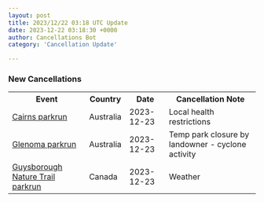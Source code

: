 ```yaml
---
layout: post
title: 2023/12/22 03:18 UTC Update
date: 2023-12-22 03:18:30 +0000
author: Cancellations Bot
category: 'Cancellation Update'

---
```


<h3>New Cancellations</h3>
<div class='hscrollable'>
<table style='width: 100%'>
    <tr>
        <th>Event</th>
        <th>Country</th>
        <th>Date</th>
        <th>Cancellation Note</th>
    </tr>
    <tr>
        <td><a href="https://www.parkrun.com.au/cairns">Cairns parkrun</a></td>
        <td>Australia</td>
        <td>2023-12-23</td>
        <td>Local health restrictions</td>
    </tr>
    <tr>
        <td><a href="https://www.parkrun.com.au/glenoma">Glenoma parkrun</a></td>
        <td>Australia</td>
        <td>2023-12-23</td>
        <td>Temp park closure by landowner - cyclone activity</td>
    </tr>
    <tr>
        <td><a href="https://www.parkrun.ca/guysboroughnaturetrail">Guysborough Nature Trail parkrun</a></td>
        <td>Canada</td>
        <td>2023-12-23</td>
        <td>Weather</td>
    </tr>
</table>
</div>
